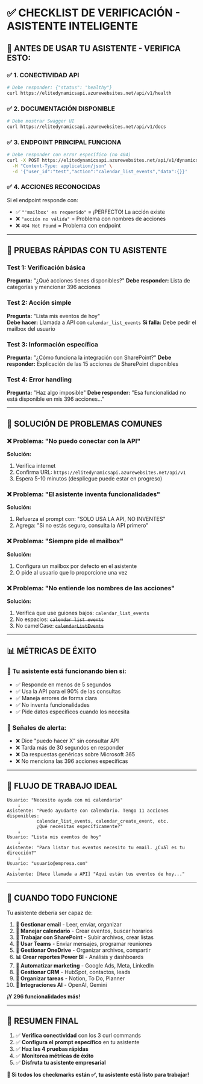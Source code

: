 # ✅ CHECKLIST DE VERIFICACIÓN - ASISTENTE INTELIGENTE

## 🚀 ANTES DE USAR TU ASISTENTE - VERIFICA ESTO:

### ✅ 1. CONECTIVIDAD API
```bash
# Debe responder: {"status": "healthy"}
curl https://elitedynamicsapi.azurewebsites.net/api/v1/health
```

### ✅ 2. DOCUMENTACIÓN DISPONIBLE  
```bash
# Debe mostrar Swagger UI
curl https://elitedynamicsapi.azurewebsites.net/api/v1/docs
```

### ✅ 3. ENDPOINT PRINCIPAL FUNCIONA
```bash
# Debe responder con error específico (no 404)
curl -X POST https://elitedynamicsapi.azurewebsites.net/api/v1/dynamics \
  -H "Content-Type: application/json" \
  -d '{"user_id":"test","action":"calendar_list_events","data":{}}'
```

### ✅ 4. ACCIONES RECONOCIDAS
Si el endpoint responde con:
- ✅ `"'mailbox' es requerido"` = ¡PERFECTO! La acción existe
- ❌ `"acción no válida"` = Problema con nombres de acciones
- ❌ `404 Not Found` = Problema con endpoint

---

## 🎯 PRUEBAS RÁPIDAS CON TU ASISTENTE

### Test 1: Verificación básica
**Pregunta:** "¿Qué acciones tienes disponibles?"
**Debe responder:** Lista de categorías y mencionar 396 acciones

### Test 2: Acción simple
**Pregunta:** "Lista mis eventos de hoy"  
**Debe hacer:** Llamada a API con `calendar_list_events`
**Si falla:** Debe pedir el mailbox del usuario

### Test 3: Información específica
**Pregunta:** "¿Cómo funciona la integración con SharePoint?"
**Debe responder:** Explicación de las 15 acciones de SharePoint disponibles

### Test 4: Error handling  
**Pregunta:** "Haz algo imposible"
**Debe responder:** "Esa funcionalidad no está disponible en mis 396 acciones..."

---

## 🔧 SOLUCIÓN DE PROBLEMAS COMUNES

### ❌ Problema: "No puedo conectar con la API"
**Solución:**
1. Verifica internet
2. Confirma URL: `https://elitedynamicsapi.azurewebsites.net/api/v1`
3. Espera 5-10 minutos (despliegue puede estar en progreso)

### ❌ Problema: "El asistente inventa funcionalidades"
**Solución:**
1. Refuerza el prompt con: "SOLO USA LA API, NO INVENTES"
2. Agrega: "Si no estás seguro, consulta la API primero"

### ❌ Problema: "Siempre pide el mailbox"
**Solución:**
1. Configura un mailbox por defecto en el asistente
2. O pide al usuario que lo proporcione una vez

### ❌ Problema: "No entiende los nombres de las acciones"
**Solución:**
1. Verifica que use guiones bajos: `calendar_list_events`
2. No espacios: ~~`calendar list events`~~
3. No camelCase: ~~`calendarListEvents`~~

---

## 📊 MÉTRICAS DE ÉXITO

### 🎯 Tu asistente está funcionando bien si:
- ✅ Responde en menos de 5 segundos
- ✅ Usa la API para el 90% de las consultas
- ✅ Maneja errores de forma clara
- ✅ No inventa funcionalidades
- ✅ Pide datos específicos cuando los necesita

### 🚨 Señales de alerta:
- ❌ Dice "puedo hacer X" sin consultar API
- ❌ Tarda más de 30 segundos en responder
- ❌ Da respuestas genéricas sobre Microsoft 365
- ❌ No menciona las 396 acciones específicas

---

## 🔄 FLUJO DE TRABAJO IDEAL

```
Usuario: "Necesito ayuda con mi calendario"
    ↓
Asistente: "Puedo ayudarte con calendario. Tengo 11 acciones disponibles:
           calendar_list_events, calendar_create_event, etc.
           ¿Qué necesitas específicamente?"
    ↓  
Usuario: "Lista mis eventos de hoy"
    ↓
Asistente: "Para listar tus eventos necesito tu email. ¿Cuál es tu dirección?"
    ↓
Usuario: "usuario@empresa.com"
    ↓
Asistente: [Hace llamada a API] "Aquí están tus eventos de hoy..."
```

---

## 🎊 CUANDO TODO FUNCIONE

Tu asistente debería ser capaz de:

1. **📧 Gestionar email** - Leer, enviar, organizar
2. **📅 Manejar calendario** - Crear eventos, buscar horarios
3. **🏢 Trabajar con SharePoint** - Subir archivos, crear listas
4. **💼 Usar Teams** - Enviar mensajes, programar reuniones
5. **💾 Gestionar OneDrive** - Organizar archivos, compartir
6. **📊 Crear reportes Power BI** - Análisis y dashboards
7. **🎯 Automatizar marketing** - Google Ads, Meta, LinkedIn
8. **💼 Gestionar CRM** - HubSpot, contactos, leads
9. **📝 Organizar tareas** - Notion, To Do, Planner
10. **🤖 Integraciones AI** - OpenAI, Gemini

**¡Y 296 funcionalidades más!**

---

## 🎯 RESUMEN FINAL

1. ✅ **Verifica conectividad** con los 3 curl commands
2. ✅ **Configura el prompt específico** en tu asistente  
3. ✅ **Haz las 4 pruebas rápidas**
4. ✅ **Monitorea métricas de éxito**
5. ✅ **Disfruta tu asistente empresarial**

**🚀 Si todos los checkmarks están ✅, tu asistente está listo para trabajar!**
